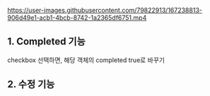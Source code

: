 

https://user-images.githubusercontent.com/79822913/167238813-906d49e1-acb1-4bcb-8742-1a2365df6751.mp4


## 1. Completed 기능
checkbox 선택하면, 해당 객체의 completed true로 바꾸기

## 2. 수정 기능
